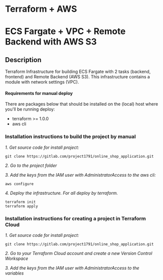 # Terraform + AWS 
# ECS Fargate + VPC + Remote Backend with AWS S3

## Description
Terraform Infrastructure for building ECS Fargate with 2 tasks (backend, frontend) and Remote Backend (AWS S3). This infrastructure contains a module with network settings (VPC).

#### Requirements for manual deploy
There are packages below that should be installed on the (local) host where you'll be running deploy:
 * terraform >= 1.0.0
 * aws cli 
 
### Installation instructions to build the project by **manual**

*1. Get source code for install project:*  
```
git clone https://gitlab.com/project1791/online_shop_application.git
```
*2. Go to the project folder*

*3. Add the keys from the IAM user with AdministratorAccess to the aws cli:*
```
aws configure
```

*4. Deploy the infrastructure. For all deploy by terraform.*
```
terraform init
terraform apply
```

### Installation instructions for creating a project in **Terraform Cloud**
*1. Get source code for install project:*  
```
git clone https://gitlab.com/project1791/online_shop_application.git
```
*2. Go to your Terraform Cloud account and create a new Version Control Workspace*

*3. Add the keys from the IAM user with AdministratorAccess to the variables*
